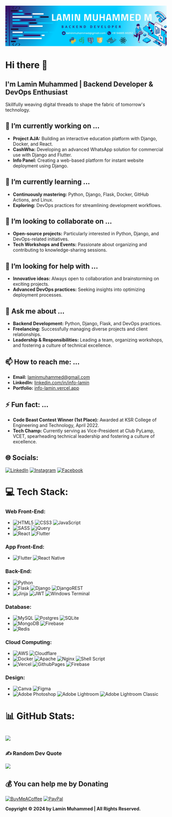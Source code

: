 <!--
**Info-lamin/Info-lamin** is a ✨ _special_ ✨ repository because its `README.md` (this file) appears on your GitHub profile.
-->

![Banner Image](assets/banner.jpg)

# Hi there 👋

## I'm Lamin Muhammed | Backend Developer & DevOps Enthusiast

Skillfully weaving digital threads to shape the fabric of tomorrow's technology.

## 🔭 I’m currently working on ...

- **Project AJA:** Building an interactive education platform with Django, Docker, and React.
- **CashWha:** Developing an advanced WhatsApp solution for commercial use with Django and Flutter.
- **Info Panel:** Creating a web-based platform for instant website deployment using Django.

## 🌱 I’m currently learning ...

- **Continuously mastering:** Python, Django, Flask, Docker, GitHub Actions, and Linux.
- **Exploring:** DevOps practices for streamlining development workflows.

## 👯 I’m looking to collaborate on ...

- **Open-source projects:** Particularly interested in Python, Django, and DevOps-related initiatives.
- **Tech Workshops and Events:** Passionate about organizing and contributing to knowledge-sharing sessions.

## 🤔 I’m looking for help with ...

- **Innovative ideas:** Always open to collaboration and brainstorming on exciting projects.
- **Advanced DevOps practices:** Seeking insights into optimizing deployment processes.

## 💬 Ask me about ...

- **Backend Development:** Python, Django, Flask, and DevOps practices.
- **Freelancing:** Successfully managing diverse projects and client relationships.
- **Leadership & Responsibilities:** Leading a team, organizing workshops, and fostering a culture of technical excellence.

## 📫 How to reach me: ...

- **Email:** laminmuhammed@gmail.com
- **LinkedIn:** [linkedin.com/in/info-lamin](https://www.linkedin.com/in/info-lamin/)
- **Portfolio:** [info-lamin.vercel.app](https://info-lamin.vercel.app/)

## ⚡ Fun fact: ...

- **Code Beast Contest Winner (1st Place):** Awarded at KSR College of Engineering and Technology, April 2022.
- **Tech Champ:** Currently serving as Vice-President at Club PyLamp, VCET, spearheading technical leadership and fostering a culture of excellence.

## 🌐 Socials:

[![LinkedIn](https://img.shields.io/badge/LinkedIn-%230077B5.svg?logo=linkedin&logoColor=white)](https://linkedin.com/in/info-lamin) [![Instagram](https://img.shields.io/badge/Instagram-%23E4405F.svg?logo=Instagram&logoColor=white)](https://instagram.com/info.lamin) [![Facebook](https://img.shields.io/badge/Facebook-%231877F2.svg?logo=Facebook&logoColor=white)](https://facebook.com/lamin-muhammed-m)

# 💻 Tech Stack:

### Web Front-End:

- ![HTML5](https://img.shields.io/badge/html5-%23E34F26.svg?style=for-the-badge&logo=html5&logoColor=white) ![CSS3](https://img.shields.io/badge/css3-%231572B6.svg?style=for-the-badge&logo=css3&logoColor=white) ![JavaScript](https://img.shields.io/badge/javascript-%23323330.svg?style=for-the-badge&logo=javascript&logoColor=%23F7DF1E)
- ![SASS](https://img.shields.io/badge/SASS-hotpink.svg?style=for-the-badge&logo=SASS&logoColor=white) ![jQuery](https://img.shields.io/badge/jquery-%230769AD.svg?style=for-the-badge&logo=jquery&logoColor=white)
- ![React](https://img.shields.io/badge/react-%2320232a.svg?style=for-the-badge&logo=react&logoColor=%2361DAFB) ![Flutter](https://img.shields.io/badge/Flutter-%2302569B.svg?style=for-the-badge&logo=Flutter&logoColor=white)

### App Front-End:

- ![Flutter](https://img.shields.io/badge/Flutter-%2302569B.svg?style=for-the-badge&logo=Flutter&logoColor=white) ![React Native](https://img.shields.io/badge/react_native-%2320232a.svg?style=for-the-badge&logo=react&logoColor=%2361DAFB)

### Back-End:

- ![Python](https://img.shields.io/badge/python-3670A0?style=for-the-badge&logo=python&logoColor=ffdd54)
- ![Flask](https://img.shields.io/badge/flask-%23000.svg?style=for-the-badge&logo=flask&logoColor=white) ![Django](https://img.shields.io/badge/django-%23092E20.svg?style=for-the-badge&logo=django&logoColor=white) ![DjangoREST](https://img.shields.io/badge/DJANGO-REST-ff1709?style=for-the-badge&logo=django&logoColor=white&color=ff1709&labelColor=gray)
- ![Jinja](https://img.shields.io/badge/jinja-white.svg?style=for-the-badge&logo=jinja&logoColor=black) ![JWT](https://img.shields.io/badge/JWT-black?style=for-the-badge&logo=JSON%20web%20tokens) ![Windows Terminal](https://img.shields.io/badge/Windows%20Terminal-%234D4D4D.svg?style=for-the-badge&logo=windows-terminal&logoColor=white)

### Database:

- ![MySQL](https://img.shields.io/badge/mysql-%2300000f.svg?style=for-the-badge&logo=mysql&logoColor=white) ![Postgres](https://img.shields.io/badge/postgres-%23316192.svg?style=for-the-badge&logo=postgresql&logoColor=white) ![SQLite](https://img.shields.io/badge/sqlite-%2307405e.svg?style=for-the-badge&logo=sqlite&logoColor=white)
- ![MongoDB](https://img.shields.io/badge/MongoDB-%234ea94b.svg?style=for-the-badge&logo=mongodb&logoColor=white) ![Firebase](https://img.shields.io/badge/firebase-%23039BE5.svg?style=for-the-badge&logo=firebase)
- ![Redis](https://img.shields.io/badge/redis-%23DD0031.svg?style=for-the-badge&logo=redis&logoColor=white)

### Cloud Computing:

- ![AWS](https://img.shields.io/badge/AWS-%23FF9900.svg?style=for-the-badge&logo=amazon-aws&logoColor=white) ![Cloudflare](https://img.shields.io/badge/Cloudflare-F38020?style=for-the-badge&logo=Cloudflare&logoColor=white)
- ![Docker](https://img.shields.io/badge/docker-%230db7ed.svg?style=for-the-badge&logo=docker&logoColor=white) ![Apache](https://img.shields.io/badge/apache-%23D42029.svg?style=for-the-badge&logo=apache&logoColor=white) ![Nginx](https://img.shields.io/badge/nginx-%23009639.svg?style=for-the-badge&logo=nginx&logoColor=white) ![Shell Script](https://img.shields.io/badge/shell_script-%23121011.svg?style=for-the-badge&logo=gnu-bash&logoColor=white)
- ![Vercel](https://img.shields.io/badge/vercel-%23000000.svg?style=for-the-badge&logo=vercel&logoColor=white) ![GithubPages](https://img.shields.io/badge/github%20pages-121013?style=for-the-badge&logo=github&logoColor=white) ![Firebase](https://img.shields.io/badge/Firebase-039BE5?style=for-the-badge&logo=Firebase&logoColor=white)

### Design:

- ![Canva](https://img.shields.io/badge/Canva-%2300C4CC.svg?style=for-the-badge&logo=Canva&logoColor=white) ![Figma](https://img.shields.io/badge/figma-%23F24E1E.svg?style=for-the-badge&logo=figma&logoColor=white)
- ![Adobe Photoshop](https://img.shields.io/badge/adobe%20photoshop-%2331A8FF.svg?style=for-the-badge&logo=adobe%20photoshop&logoColor=white) ![Adobe Lightroom](https://img.shields.io/badge/Adobe%20Lightroom-31A8FF.svg?style=for-the-badge&logo=Adobe%20Lightroom&logoColor=white) ![Adobe Lightroom Classic](https://img.shields.io/badge/Adobe%20Lightroom%20Classic-31A8FF.svg?style=for-the-badge&logo=Adobe%20Lightroom%20Classic&logoColor=white)

# 📊 GitHub Stats:

## ![](https://github-readme-streak-stats.herokuapp.com/?user=info-lamin&theme=dark&hide_border=false)<br/>

### ✍️ Random Dev Quote

![](https://quotes-github-readme.vercel.app/api?type=horizontal&theme=radical)

## 💰 You can help me by Donating

[![BuyMeACoffee](https://img.shields.io/badge/Buy%20Me%20a%20Coffee-ffdd00?style=for-the-badge&logo=buy-me-a-coffee&logoColor=black)](https://buymeacoffee.com/info.lamin) [![PayPal](https://img.shields.io/badge/PayPal-00457C?style=for-the-badge&logo=paypal&logoColor=white)](https://paypal.me/info-lamin)


**Copyright © 2024 by Lamin Muhammed | All Rights Reserved.**
